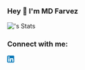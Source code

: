 ### Hey 👋 I'm MD Farvez

![<mdfarvez>'s Stats](https://github-readme-stats.vercel.app/api?username=<mdfarvez>&theme=vue-dark&show_icons=true&hide_border=true&count_private=true)

### Connect with me:
[<img align="left" alt="LinkedIn" src="https://raw.githubusercontent.com/mdfarvez/mdfarvez/master/linkedin.png">][linkedin]

<!-- links to your social media accounts -->

[linkedin]: https://www.linkedin.com/in/mdfarvez/
